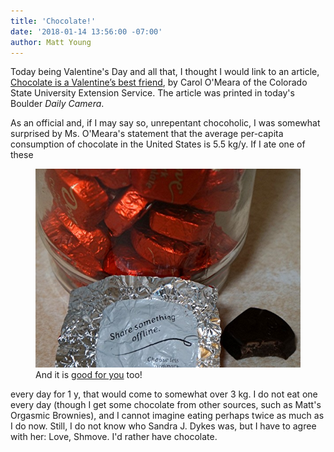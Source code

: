 ```yaml
---
title: 'Chocolate!'
date: '2018-01-14 13:56:00 -07:00'
author: Matt Young
---
```

Today being Valentine's Day and all that, I thought I would link to an article, <a href="http://athomecolorado.com/csu-extension-chocolate-valentines-best-friend/">Chocolate is a Valentine’s best friend</a>, by Carol O'Meara of the Colorado State University Extension Service. The article was printed in today's Boulder <i>Daily Camera</i>. 

As an official and, if I may say so, unrepentant chocoholic, I was somewhat surprised by Ms. O'Meara's statement that the average per-capita consumption of chocolate in the United States is 5.5 kg/y. If I ate one of these

<figure>
<img src="/uploads/2018/DSC01778_Chocolate_600.JPG" alt="Chocolate"/>
<figcaption>
And it is <a href="2018/DSC01778_Chocolate_600.JPG">good for you</a> too!
</figcaption>
</figure>

every day for 1 y, that would come to somewhat over 3 kg. I do not eat one every day (though I get some chocolate from other sources, such as Matt's Orgasmic Brownies),  and I cannot imagine eating perhaps twice as much as I do now. Still, I do not know who Sandra J. Dykes was, but I have to agree with her: Love, Shmove. I'd rather have chocolate.

